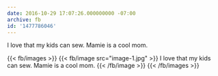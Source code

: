 ```yaml
---
date: 2016-10-29 17:07:26.000000000 -07:00
archive: fb
id: '1477786046'
---
```


I love that my kids can sew. Mamie is a cool mom.

{{< fb/images >}}
{{< fb/image src="image-1.jpg" >}}
I love that my kids can sew. Mamie is a cool mom.
{{< /fb/image >}}
{{< /fb/images >}}
